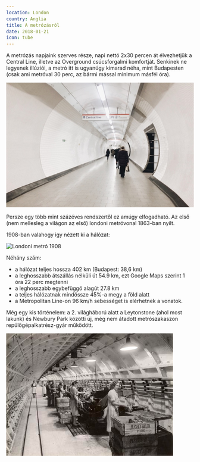 ```yaml
---
location: London
country: Anglia
title: A metrózásról
date: 2018-01-21
icon: tube
---
```


A metrózás napjaink szerves része, napi nettó 2x30 percen át élvezhetjük a Central Line, illetve az Overground csúcsforgalmi komfortját. Senkinek ne legyenek illúziói, a metró itt is ugyanúgy kimarad néha, mint Budapesten (csak ami metróval 30 perc, az bármi mással minimum másfél óra).

![Tottenham Court Road alagút](../../img/tube_tottenham.jpg)

Persze egy több mint százéves rendszertől ez amúgy elfogadható. Az első (nem mellesleg a világon az első) londoni metróvonal 1863-ban nyílt.

1908-ban valahogy igy nézett ki a hálózat:

![Londoni metró 1908](https://upload.wikimedia.org/wikipedia/commons/9/90/Tube_map_1908-2.jpg)

Néhány szám:
- a hálózat teljes hossza 402 km (Budapest: 38,6 km)
- a leghosszabb átszállás nélküli út 54.9 km, ezt Google Maps szerint 1 óra 22 perc megtenni
- a leghosszabb egybefüggő alagút 27.8 km
- a teljes hálózatnak mindössze 45%-a megy a föld alatt
- a Metropolitan Line-on 96 km/h sebességet is elérhetnek a vonatok.

Még egy kis történelem: a 2. világháború alatt a Leytonstone (ahol most lakunk) és Newbury Park közötti új, még nem átadott metrószakaszon repülőgépalkatrész-gyár működött.

![gyár a metróban](../../img/underground_factory.png)
